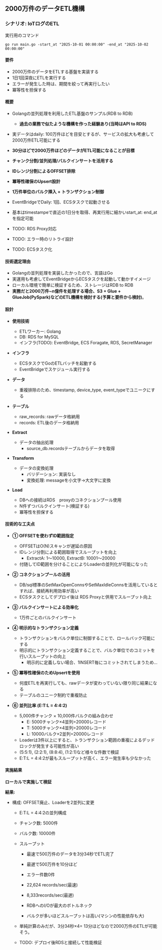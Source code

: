 ## 2000万件のデータETL機構
### シナリオ: IoTログのETL

実行用のコマンド
```
go run main.go -start_at "2025-10-01 00:00:00" -end_at "2025-10-02 00:00:00"
```

#### 要件
- 2000万件のデータをETLする基盤を実装する
- 1日1回深夜にETLを実行する
- エラーが発生した時は、期間を絞って再実行したい
- 冪等性を担保する

#### 概要
- Golangの並列処理を利用したETL基盤のサンプル(RDB to RDB)
    - **過去の業務で似たような機構を作った経験あり(当時はAPI to RDS)**
- 実データはdaily: 100万件ほどを目安とするが、サービスの拡大も考慮して2000万件ETL可能にする
- **30分ほどで2000万件ほどのデータがETL可能になることが目標**
- **チャンク分割/並列処理/バルクインサートを活用する**
- **IDレンジ分割によるOFFSET排除**
- **冪等性確保のUpsert設計**
- **1万件単位のバルク挿入 + トランザクション制御**
- EventBridgeでDaily: 1回、ECSタスクで起動させる
- 基本はtimestampeで直近の1日分を取得、再実行用に細かいstart_at: end_atを指定可能

- TODO: RDS Proxy対応
- TODO: エラー時のリトライ設計
- TODO: ECSタスク化

#### 技術選定理由
- Golangの並列処理を実装したかったので、言語はGo
- 実運用も考慮してEventBridgeからECSタスクを起動して動かすイメージ
- ローカル環境で簡単に検証するため、ストレージはRDB to RDB
- **実務だと2000万件~n億件を処理する場合、S3 + Glue + GlueJob(PySpark)などのETL機構を検討する(予算と要件から検討)**。

#### 設計
- **使用技術**
    - ETLワーカー: Golang
    - DB: RDS for MySQL
    - インフラ(TODO): EventBridge, ECS Foragate, RDS, SecretManager

- **インフラ**
    - ECSタスクでGoのETLバッチを起動する
    - EventBridgeでスケジュール実行する

- **データ**
    - 重複排除のため、timestamp, device_type, event_typeでユニークにする

- **テーブル**
    - raw_records: rawデータ格納用
    - records: ETL後のデータ格納用
- **Extract**
    - データの抽出処理
        - source_db.recordsテーブルからデータを取得
- **Transform**
    - データの変換処理
        - バリデーション: 実装なし
        - 変換処理: messageを小文字→大文字に変換
- **Load**
    - DBへの接続はRDS　proxyのコネクションプール使用
    - N件ずつバルクインサート(検証する)
    - 冪等性を担保する

#### 技術的な工夫点
- **① OFFSETを使わずID範囲指定**
    - OFFSETはO(N)スキャンが遅延の原因
    - IDレンジ分割による範囲取得でスループットを向上
        - ExtractA: 1〜10000, ExtractB: 10001〜20000
    - 付随してID範囲を分けることによりLoaderの並列化が可能になった

- **② コネクションプールの活用**
    - DB/sql標準のSetMaxOpenConnsやSetMaxIdleConnsを活用しているとすれば、接続再利用効率が高い
    - ECSタスクとしてデプロイ後は RDS Proxyと併用でスループット向上
- **③ バルクインサートによる効率化**
    - 1万件ごとのバルクインサート
- **④ 明示的なトランザクション定義**
    - トランザクションをバルク単位に制御することで、ロールバック可能にする
    - 明示的にトランザクション定義することで、バルク単位でのコミットを行いスループットの向上
        - 明示的に定義しない場合、1INSERT毎にコミットされてしまうため...

- **⑤ 冪等性確保のためUpsertを使用**
    - 何度ETLを再実行しても、rawデータが変わっていない限り同じ結果になる
    - テーブルのユニーク制約で重複防止

- **⑥ 並列比率 (E:T:L = 4:4:2)**
    - 5,000件チャンク × 10,000件バルクの組み合わせ
        - E: 5000チャンク×4並列=20000レコード
        - T: 5000チャンク×4並列=20000レコード
        - L: 10000バルク×2並列=20000レコード
    - Loaderは3件以上にすると、トランザクション範囲の重複によるデッドロックが発生する可能性が高い
    - (5:5:1), (2:2:1), (8:8:4), (1:2:1)など様々な件数で検証
    -  E:T:L = 4:4:2が最もスループットが高く、エラー発生率も少なかった

#### 実施結果
**ローカルで実施して検証**

**結果:**
- 構成: OFFSET廃止、Loaderを2並列に変更
    - E:T:L = 4:4:2の並列構成
    - チャンク数: 5000件
    - バルク数: 10000件

    - スループット
        - 最速で500万件のデータを3分34秒でETL完了
        - 最遅で500万件を10分ほど
        - エラー件数0件
        - 22,624 records/sec(最速)
        - 8,333records/sec(最遅)

        - RDBへのI/Oが最大のボトルネック
        - バルクが多いほどスループットは高い(マシンの性能依存も大)

    - 単純計算のみだが、3分34秒×4= 13分ほどなので2000万件のETLが可能そう。
    - TODO: デプロイ後RDSと接続して性能検証
